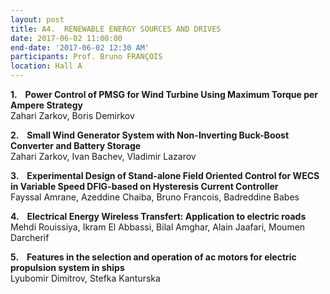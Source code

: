 ```yaml
---
layout: post
title: A4.  RENEWABLE ENERGY SOURCES AND DRIVES
date: 2017-06-02 11:00:00
end-date: '2017-06-02 12:30 AM'
participants: Prof. Bruno FRANÇOIS
location: Hall A
---
```



**1. &nbsp;&nbsp; Power Control of PMSG for Wind Turbine Using Maximum Torque per Ampere Strategy**
<br>Zahari Zarkov, Boris Demirkov

**2. &nbsp;&nbsp; Small Wind Generator System with Non-Inverting Buck-Boost Converter and Battery Storage**
<br>Zahari Zarkov, Ivan Bachev, Vladimir Lazarov

**3. &nbsp;&nbsp; Experimental Design of Stand-alone Field Oriented Control for WECS in Variable Speed DFIG-based on Hysteresis Current Controller**
<br>Fayssal Amrane, Azeddine Chaiba, Bruno Francois, Badreddine Babes

**4. &nbsp;&nbsp; Electrical Energy Wireless Transfert: Application to electric roads**
<br>Mehdi Rouissiya, Ikram El Abbassi, Bilal Amghar, Alain Jaafari, Moumen Darcherif

**5. &nbsp;&nbsp; Features in the selection and operation of ac motors for electric propulsion system in ships**
<br>Lyubomir Dimitrov, Stefka Kanturska